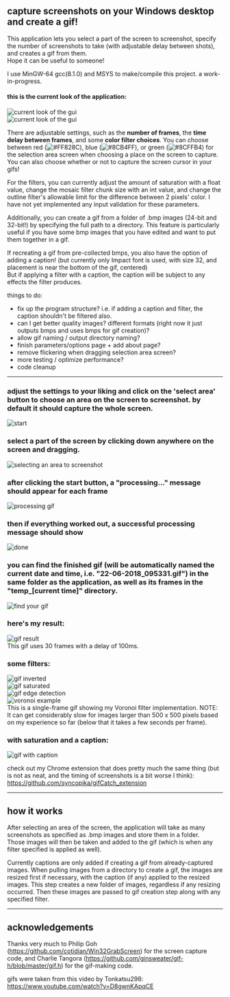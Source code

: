 ## capture screenshots on your Windows desktop and create a gif!    
    
This application lets you select a part of the screen to screenshot, specify the number of screenshots to take (with adjustable delay between shots), and creates a gif from them.    
Hope it can be useful to someone!    
    
I use MinGW-64 gcc(8.1.0) and MSYS to make/compile this project. a work-in-progress.     
    
#### this is the current look of the application:     
![current look of the gui](screenshots/current.png "current look")    
![current look of the gui](screenshots/current_parameters_page.png "current look (parameters page)")    
 
There are adjustable settings, such as the <b>number of frames</b>, the <b>time delay between frames</b>, and some <b>color filter choices</b>.  You can choose between red (![#FF828C](https://placehold.it/15/FF828C/000000?text=+)), blue (![#8CB4FF](https://placehold.it/15/8CB4FF/000000?text=+)), or green (![#8CFFB4](https://placehold.it/15/8CFFB4/000000?text=+)) for the selection area screen when choosing a place on the screen to capture.
You can also choose whether or not to capture the screen cursor in your gifs!   
    
For the filters, you can currently adjust the amount of saturation with a float value, change the mosaic filter chunk size with an int value, and change the outline filter's allowable limit for the difference between 2 pixels' color. I have not yet implemented any input validation for these parameters.    
    
Additionally, you can create a gif from a folder of .bmp images (24-bit and 32-bit!) by specifying the full path to a directory. This feature is particularly useful if you have some bmp images that you have edited and want to put them together in a gif.
    
If recreating a gif from pre-collected bmps, you also have the option of adding a caption! (but currently only Impact font is used, with size 32, and placement is near the bottom of the gif, centered)    
But if applying a filter with a caption, the caption will be subject to any effects the filter produces.    
    
things to do:    
- fix up the program structure? i.e. if adding a caption and filter, the caption shouldn't be filtered also.    
- can I get better quality images? different formats (right now it just outputs bmps and uses bmps for gif creation)?    
- allow gif naming / output directory naming?      
- finish parameters/options page + add about page?    
- remove flickering when dragging selection area screen?    
- more testing / optimize performance?    
- code cleanup
      
- - -    
### adjust the settings to your liking and click on the 'select area' button to choose an area on the screen to screenshot. by default it should capture the whole screen.      
![start](screenshots/start.png "the gui")    
     
### select a part of the screen by clicking down anywhere on the screen and dragging.    
![selecting an area to screenshot](screenshots/selection.png "selecting an area to screenshot")    
    
### after clicking the start button, a "processing..." message should appear for each frame    
![processing gif](screenshots/processing.png "processing the gif")    
    
### then if everything worked out, a successful processing message should show 
![done](screenshots/process_successful.png "finished processing")    
    
### you can find the finished gif (will be automatically named the current date and time, i.e. "22-06-2018_095331.gif") in the same folder as the application, as well as its frames in the "temp_[current time]" directory.    
![find your gif](screenshots/done.png "find the gif and its frames")    
    
### here's my result:    
![gif result](screenshots/test.gif "f22! wow!'")    
This gif uses 30 frames with a delay of 100ms.    
    
### some filters:    
![gif inverted](screenshots/test_inverted.gif)    
![gif saturated](screenshots/test_saturated.gif)    
![gif edge detection](screenshots/test_edge_detect.gif)    
![voronoi example](screenshots/voronoi_example.gif)    
This is a single-frame gif showing my Voronoi filter implementation. NOTE: It can get considerably slow for images larger than 500 x 500 pixels based on my experience so far (below that it takes a few seconds per frame).    
    
### with saturation and a caption:    
![gif with caption](screenshots/caption_demo.gif)    
     
check out my Chrome extension that does pretty much the same thing (but is not as neat, and the timing of screenshots is a bit worse I think): https://github.com/syncopika/gifCatch_extension    
    
- - -    
## how it works    
After selecting an area of the screen, the application will take as many screenshots as specified as .bmp images and store them in a folder.    
Those images will then be taken and added to the gif (which is when any filter specified is applied as well).    
    
Currently captions are only added if creating a gif from already-captured images. When pulling images from a directory to create a gif, the images are resized first if necessary, with the caption (if any) applied to the resized images. This step creates a new folder of images, regardless if any resizing occurred. Then these images are passed to gif creation step along with any specified filter.    
    
- - -    
## acknowledgements
Thanks very much to Philip Goh (https://github.com/cotidian/Win32GrabScreen) for the screen capture code, and Charlie Tangora (https://github.com/ginsweater/gif-h/blob/master/gif.h) for the gif-making code.    

gifs were taken from this video by Tonkatsu298: https://www.youtube.com/watch?v=D8gwnKApqCE   
